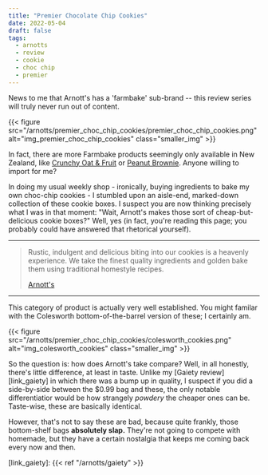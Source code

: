 ```yaml
---
title: "Premier Chocolate Chip Cookies"
date: 2022-05-04
draft: false
tags:
  - arnotts
  - review
  - cookie
  - choc chip
  - premier
---
```


News to me that Arnott's has a 'farmbake' sub-brand -- this review series will truly never run out of content.

<!--more-->

{{< figure src="/arnotts/premier_choc_chip_cookies/premier_choc_chip_cookies.png" alt="img_premier_choc_chip_cookies" class="smaller_img" >}}

In fact, there are more Farmbake products seemingly only available in New Zealand, like [Crunchy Oat & Fruit][link_oat_and_fruit] or [Peanut Brownie][link_peanut_brownie]. Anyone willing to import for me?

In doing my usual weekly shop - ironically, buying ingredients to bake my own choc-chip cookies - I stumbled upon an aisle-end, marked-down collection of these cookie boxes. I suspect you are now thinking precisely what I was in that moment: "Wait, Arnott's makes those sort of cheap-but-delicious cookie boxes?" Well, yes (in fact, you're reading this page; you probably could have answered that rhetorical yourself). 

---

> Rustic, indulgent and delicious biting into our cookies is a heavenly experience. We take the finest quality ingredients and golden bake them using traditional homestyle recipes.
>
> [Arnott's][link_premier_choc_chip_cookies]

---

This category of product is actually very well established. You might familar with the Colesworth bottom-of-the-barrel version of these; I certainly am. 

{{< figure src="/arnotts/premier_choc_chip_cookies/colesworth_cookies.png" alt="img_colesworth_cookies" class="smaller_img" >}}

So the question is: how does Arnott's take compare? Well, in all honestly, there's little difference, at least in taste. Unlike my [Gaiety review][link_gaiety] in which there was a bump up in quality, I suspect if you did a side-by-side between the $0.99 bag and these, the only notable differentiatior would be how strangely _powdery_ the cheaper ones can be. Taste-wise, these are basically identical.

However, that's not to say these are bad, because quite frankly, those bottom-shelf bags **absolutely slap.** They're not going to compete with homemade, but they have a certain nostalgia that keeps me coming back every now and then.


[link_premier_choc_chip_cookies]: https://www.arnotts.com/products/cookies/farmbake/premier-chocolate-chip-cookies
[link_peanut_brownie]: https://www.arnotts.com/products/cookies/farmbake/cookies-farmbake-peanut-brownie
[link_oat_and_fruit]: https://www.arnotts.com/products/cookies/farmbake/cookies-farmbake-crunchy-oat-and-fruit
[link_gaiety]: {{< ref "/arnotts/gaiety" >}}